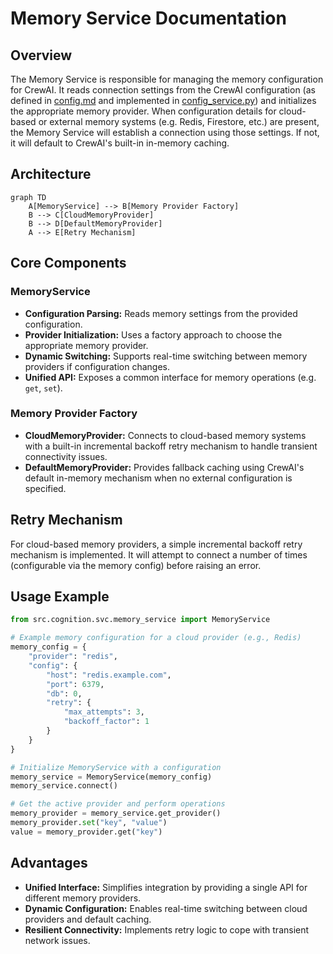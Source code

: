 # Memory Service Documentation

## Overview
The Memory Service is responsible for managing the memory configuration for CrewAI. It reads connection settings from the CrewAI configuration (as defined in [config.md](./config.md) and implemented in [config_service.py](./config_service.py)) and initializes the appropriate memory provider. When configuration details for cloud-based or external memory systems (e.g. Redis, Firestore, etc.) are present, the Memory Service will establish a connection using those settings. If not, it will default to CrewAI's built-in in-memory caching.

## Architecture

```mermaid
graph TD
    A[MemoryService] --> B[Memory Provider Factory]
    B --> C[CloudMemoryProvider]
    B --> D[DefaultMemoryProvider]
    A --> E[Retry Mechanism]
```

## Core Components

### MemoryService
- **Configuration Parsing:** Reads memory settings from the provided configuration.
- **Provider Initialization:** Uses a factory approach to choose the appropriate memory provider.
- **Dynamic Switching:** Supports real-time switching between memory providers if configuration changes.
- **Unified API:** Exposes a common interface for memory operations (e.g. `get`, `set`).

### Memory Provider Factory
- **CloudMemoryProvider:** Connects to cloud-based memory systems with a built-in incremental backoff retry mechanism to handle transient connectivity issues.
- **DefaultMemoryProvider:** Provides fallback caching using CrewAI's default in-memory mechanism when no external configuration is specified.

## Retry Mechanism
For cloud-based memory providers, a simple incremental backoff retry mechanism is implemented. It will attempt to connect a number of times (configurable via the memory config) before raising an error.

## Usage Example
```python
from src.cognition.svc.memory_service import MemoryService

# Example memory configuration for a cloud provider (e.g., Redis)
memory_config = {
    "provider": "redis",
    "config": {
        "host": "redis.example.com",
        "port": 6379,
        "db": 0,
        "retry": {
            "max_attempts": 3,
            "backoff_factor": 1
        }
    }
}

# Initialize MemoryService with a configuration
memory_service = MemoryService(memory_config)
memory_service.connect()

# Get the active provider and perform operations
memory_provider = memory_service.get_provider()
memory_provider.set("key", "value")
value = memory_provider.get("key")
```

## Advantages
- **Unified Interface:** Simplifies integration by providing a single API for different memory providers.
- **Dynamic Configuration:** Enables real-time switching between cloud providers and default caching.
- **Resilient Connectivity:** Implements retry logic to cope with transient network issues.
